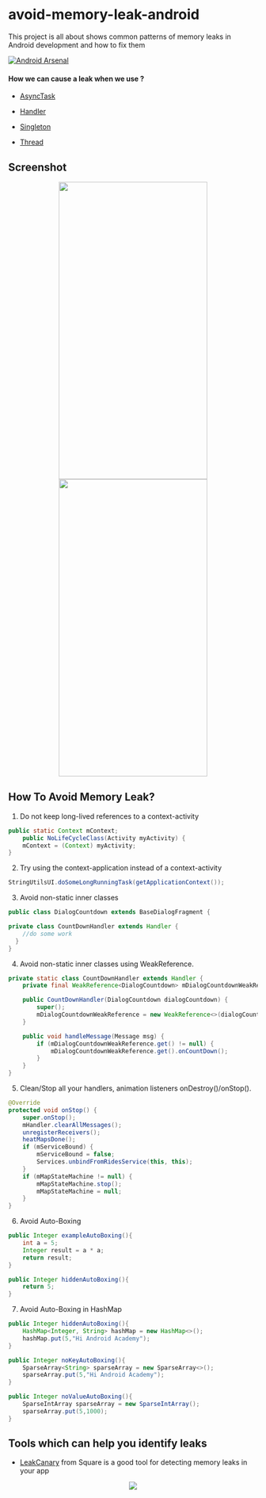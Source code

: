 # avoid-memory-leak-android

This project is all about shows common patterns of memory leaks in Android development and how to fix them

 [![Android Arsenal]( https://img.shields.io/badge/Android%20Arsenal-avoid--memory--leak--android-green.svg?style=flat )]( https://android-arsenal.com/details/1/6887 )
 
 #### How we can cause a leak when we use ?

* [AsyncTask](https://github.com/AliAsadi/avoid-memory-leak-android/tree/master/app/src/main/java/aliasadi/memoryleak/asynctask)

* [Handler](https://github.com/AliAsadi/avoid-memory-leak-android/tree/master/app/src/main/java/aliasadi/memoryleak/handler)

* [Singleton](https://github.com/AliAsadi/avoid-memory-leak-android/tree/master/app/src/main/java/aliasadi/memoryleak/singleton)

* [Thread](https://github.com/AliAsadi/avoid-memory-leak-android/tree/master/app/src/main/java/aliasadi/memoryleak/thread)


 ## Screenshot
<p align="center">
<img src="https://i.imgur.com/M1XGg1e.png" height="600" width="300">
<img src="https://i.imgur.com/icylNzW.png" height="600" width="300">
</p>


## How To Avoid Memory Leak?

1. Do not keep long-lived references to a context-activity

```Java
public static Context mContext;
	public NoLifeCycleClass(Activity myActivity) {
	mContext = (Context) myActivity;
}
```


2. Try using the context-application instead of a context-activity

```Java
StringUtilsUI.doSomeLongRunningTask(getApplicationContext());
```

3. Avoid non-static inner classes

```Java
public class DialogCountdown extends BaseDialogFragment {

private class CountDownHandler extends Handler {
	//do some work
  }
}
```

4. Avoid non-static inner classes using WeakReference.

```Java
private static class CountDownHandler extends Handler {
    private final WeakReference<DialogCountdown> mDialogCountdownWeakReference;

    public CountDownHandler(DialogCountdown dialogCountdown) {
        super();
        mDialogCountdownWeakReference = new WeakReference<>(dialogCountdown);
    }

    public void handleMessage(Message msg) {
        if (mDialogCountdownWeakReference.get() != null) {
            mDialogCountdownWeakReference.get().onCountDown();
        }
    }
}
```

5. Clean/Stop all your handlers, animation listeners onDestroy()/onStop().

```Java
@Override
protected void onStop() {
    super.onStop();
    mHandler.clearAllMessages();
    unregisterReceivers();
    heatMapsDone();
    if (mServiceBound) {
        mServiceBound = false;
        Services.unbindFromRidesService(this, this);
    }
    if (mMapStateMachine != null) {
        mMapStateMachine.stop();
        mMapStateMachine = null;
    }
}
```

6. Avoid Auto-Boxing

```Java
public Integer exampleAutoBoxing(){
	int a = 5;
	Integer result = a * a;
	return result;
}
```

```Java
public Integer hiddenAutoBoxing(){
	return 5;
}
```

7. Avoid Auto-Boxing in HashMap

```Java
public Integer hiddenAutoBoxing(){
	HashMap<Integer, String> hashMap = new HashMap<>();
	hashMap.put(5,"Hi Android Academy");
}
```

```Java
public Integer noKeyAutoBoxing(){
	SparseArray<String> sparseArray = new SparseArray<>();
	sparseArray.put(5,"Hi Android Academy");
}
```

```Java
public Integer noValueAutoBoxing(){
	SparseIntArray sparseArray = new SparseIntArray();
	sparseArray.put(5,1000);
}
```

##  Tools which can help you identify leaks

* [LeakCanary](https://github.com/square/leakcanary) from Square is a good tool for detecting memory leaks in your app 

<p align="center">
<img src="https://i.imgur.com/dKAqQC5.jpg"/>
</p>

